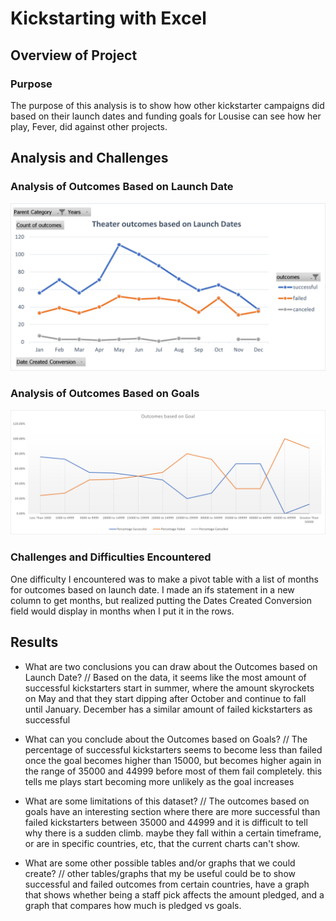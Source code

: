 # Kickstarting with Excel

## Overview of Project

### Purpose
The purpose of this analysis is to show how other kickstarter campaigns did based on their launch dates and funding goals for Lousise can see how her play, Fever, did against other projects.

## Analysis and Challenges

### Analysis of Outcomes Based on Launch Date
![Launch Date Analysis](resources/Theater_Outcomes_vs_Launch.png)

### Analysis of Outcomes Based on Goals
![Goals Analysis](resources/Outcomes_vs_Goals.png)

### Challenges and Difficulties Encountered
One difficulty I encountered was to make a pivot table with a list of months for outcomes based on launch date. I made an ifs statement in a new column to get months, but realized putting the Dates Created Conversion field would display in months when I put it in the rows. 

## Results

- What are two conclusions you can draw about the Outcomes based on Launch Date? //
Based on the data, it seems like the most amount of successful kickstarters start in summer, where the amount skyrockets on May and that they start dipping after October and continue to fall until January. December has a similar amount of failed kickstarters as successful


- What can you conclude about the Outcomes based on Goals? //
The percentage of successful kickstarters seems to become less than failed once the goal becomes higher than 15000, but becomes higher again in the range of 35000 and 44999 before most of them fail completely. this tells me plays start becoming more unlikely as the goal increases 

- What are some limitations of this dataset? //
The outcomes based on goals have an interesting section where there are more successful than failed kickstarters between 35000 and 44999 and it is difficult to tell why there is a sudden climb. maybe they fall within a certain timeframe, or are in specific countries, etc, that the current charts can't show.

- What are some other possible tables and/or graphs that we could create? //
other tables/graphs that my be useful could be to show successful and failed outcomes from certain countries, have a graph that shows whether being a staff pick affects the amount pledged, and a graph that compares how much is pledged vs goals.
